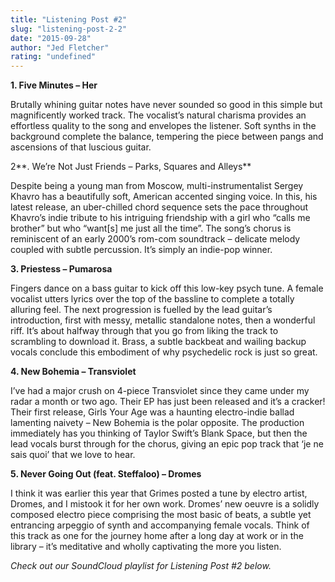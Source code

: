 ```yaml
---
title: "Listening Post #2"
slug: "listening-post-2-2"
date: "2015-09-28"
author: "Jed Fletcher"
rating: "undefined"
---
```


**1\. Five Minutes – Her**

Brutally whining guitar notes have never sounded so good in this simple but magnificently worked track. The vocalist’s natural charisma provides an effortless quality to the song and envelopes the listener. Soft synths in the background complete the balance, tempering the piece between pangs and ascensions of that luscious guitar.

2**. We’re Not Just Friends – Parks, Squares and Alleys**

Despite being a young man from Moscow, multi-instrumentalist Sergey Khavro has a beautifully soft, American accented singing voice. In this, his latest release, an uber-chilled chord sequence sets the pace throughout Khavro’s indie tribute to his intriguing friendship with a girl who “calls me brother” but who “want\[s\] me just all the time”. The song’s chorus is reminiscent of an early 2000’s rom-com soundtrack – delicate melody coupled with subtle percussion. It’s simply an indie-pop winner.

**3\. Priestess – Pumarosa**

Fingers dance on a bass guitar to kick off this low-key psych tune. A female vocalist utters lyrics over the top of the bassline to complete a totally alluring feel. The next progression is fuelled by the lead guitar’s introduction, first with messy, metallic standalone notes, then a wonderful riff. It’s about halfway through that you go from liking the track to scrambling to download it. Brass, a subtle backbeat and wailing backup vocals conclude this embodiment of why psychedelic rock is just so great.

**4\. New Bohemia – Transviolet**

I’ve had a major crush on 4-piece Transviolet since they came under my radar a month or two ago. Their EP has just been released and it’s a cracker! Their first release, Girls Your Age was a haunting electro-indie ballad lamenting naivety – New Bohemia is the polar opposite. The production immediately has you thinking of Taylor Swift’s Blank Space, but then the lead vocals burst through for the chorus, giving an epic pop track that ‘je ne sais quoi’ that we love to hear.

**5\. Never Going Out (feat. Steffaloo) – Dromes**

I think it was earlier this year that Grimes posted a tune by electro artist, Dromes, and I mistook it for her own work. Dromes’ new oeuvre is a solidly composed electro piece comprising the most basic of beats, a subtle yet entrancing arpeggio of synth and accompanying female vocals. Think of this track as one for the journey home after a long day at work or in the library – it’s meditative and wholly captivating the more you listen.

_Check out our SoundCloud playlist for Listening Post #2 below._
